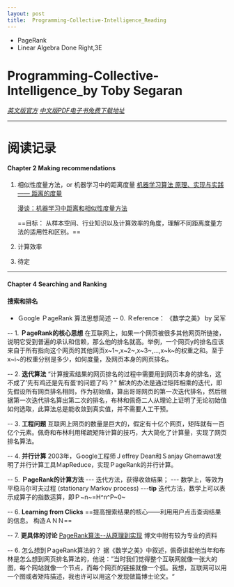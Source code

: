 ```yaml
---
layout: post
title:  Programming-Collective-Intelligence_Reading
---
```


- PageRank
- Linear Algebra Done Right,3E

 
# Programming-Collective-Intelligence_by Toby Segaran

[*英文版官方*](http://pan.baidu.com/s/1ntKHRPB)
[*中文版PDF电子书免费下载地址*](http://pan.baidu.com/s/1ntKHRPB)


***
# 阅读记录

#### Chapter 2 Making recommendations
1. 相似性度量方法，or 机器学习中的距离度量 
	[机器学习算法 原理、实现与实践 —— 距离的度量](http://www.cnblogs.com/ronny/p/4080442.html)

	[漫谈：机器学习中距离和相似性度量方法](http://www.cnblogs.com/daniel-D/p/3244718.html)

	==目标： 从样本空间、行业知识以及计算效率的角度，理解不同距离度量方法的适用性和区别。==


2. 计算效率
3. 待定


***
#### Chapter 4 Searching and Ranking
#### 搜索和排名

- Ｇoogle ＰageRank 算法思想简述
-- 0. Ｒeference： 《数学之美》 by 吴军

-- 1. **ＰageRank的核心思想**
	在互联网上，如果一个网页被很多其他网页所链接，说明它受到普遍的承认和信赖，那么他的排名就高。举例，一个网页y的排名应该来自于所有指向这个网页的其他网页x~1~,x~2~,x~3~,...,x~k~的权重之和。至于x~i~的权重分别是多少，如何度量，及网页本身的网页排名。
	
-- 2. **迭代算法**
	“计算搜索结果的网页排名的过程中需要用到网页本身的排名，这不成了’先有鸡还是先有蛋‘的问题了吗？" 解决的办法是通过矩阵相乘的迭代，即先假设所有网页排名相同，作为初始值，算出哥哥网页的第一次迭代排名，然后根据第一次迭代排名算出第二次的排名，布林和佩奇二人从理论上证明了无论初始值如何选取，此算法总是能收敛到真实值，并不需要人工干预。 
	
-- 3.  **工程问题**
	互联网上网页的数量是巨大的，假定有十亿个网页，矩阵就有一百亿个元素。佩奇和布林利用稀疏矩阵计算的技巧，大大简化了计算量，实现了网页排名算法。
	
-- 4. **并行计算**
	2003年，Ｇoogle工程师Ｊeffrey Dean和Ｓanjay Ghemawat发明了并行计算工具ＭapReduce，实现ＰageRank的并行计算。
	
-- 5. **ＰageRank的计算方法**
--- 迭代方法，获得收敛结果；
--- 数学上，等效为平稳马尔可夫过程 (stationary Markov process)
---**tip** 迭代方法，数学上可以表示成算子的指数运算，即Ｐ~n~=H^n^P~0~


-- 6. **Learning from Clicks**
	==提高搜索结果的核心——利用用户点击查询结果的信息。
	构造ＡＮＮ==
	
-- 7. **更具体的讨论**
[PageRank算法--从原理到实现](http://www.cnblogs.com/rubinorth/p/5799848.html)
博文中附有较为专业的资料

	
-- 6. 怎么想到ＰageRank算法的？ 
	据《数学之美》中叙述，佩奇讲起他当年和布林是怎么想到网页排名算法的，他说：”当时我们觉得整个互联网就像一张大的图，每个网站就像一个节点，而每个网页的链接就像一个弧。我想，互联网可以用一个图或者矩阵描述，我也许可以用这个发现做篇博士论文。“	
	


